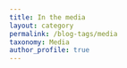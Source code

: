 ```yaml
---
title: In the media
layout: category
permalink: /blog-tags/media
taxonomy: Media
author_profile: true
---
```

